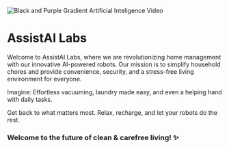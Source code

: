 ![Black and Purple Gradient Artificial Inteligence Video](https://github.com/AssistAI-Labs/.github/assets/67017828/7da73db2-2414-4f36-8f67-bec5540422c3)

# AssistAI Labs

Welcome to AssistAI Labs, where we are revolutionizing home management with our innovative AI-powered robots. Our mission is to simplify household chores and provide convenience, security, and a stress-free living environment for everyone.


Imagine: Effortless vacuuming, laundry made easy, and even a helping hand with daily tasks.

Get back to what matters most.  Relax, recharge, and let your robots do the rest.

### Welcome to the future of clean & carefree living!    ✨
